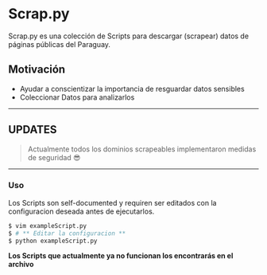 # Scrap.py

Scrap.py es una colección de Scripts para descargar (scrapear) datos de páginas públicas del Paraguay. 

## Motivación

  - Ayudar a conscientizar la importancia de resguardar datos sensibles
  - Coleccionar Datos para analizarlos

---
## UPDATES
>  Actualmente todos los dominios scrapeables implementaron medidas de seguridad 😎
---

### Uso

Los Scripts son self-documented y requiren ser editados con la configuracion deseada antes de ejecutarlos.

```sh
$ vim exampleScript.py
$ # ** Editar la configuracion **
$ python exampleScript.py
```
**Los Scripts que actualmente ya no funcionan los encontrarás en el archivo**